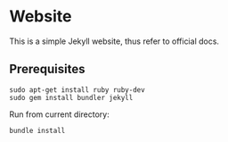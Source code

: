 # Website
This is a simple Jekyll website, thus refer to official docs.

## Prerequisites

````
sudo apt-get install ruby ruby-dev
sudo gem install bundler jekyll
````

Run from current directory:

````
bundle install
````

